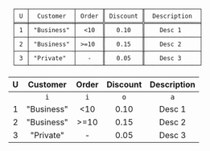 ```text
 ┌───┬────────────┬───────╥──────────╥───────────────┐
 │ U │  Customer  │ Order ║ Discount ║  Description  │
 ╞═══╪════════════╪═══════╬══════════╬═══════════════╡
 │ 1 │ "Business" │  <10  ║   0.10   ║    Desc 1     │
 ├───┼────────────┼───────╫──────────╫───────────────┤
 │ 2 │ "Business" │ >=10  ║   0.15   ║    Desc 2     │
 ├───┼────────────┼───────╫──────────╫───────────────┤
 │ 3 │ "Private"  │   -   ║   0.05   ║    Desc 3     │
 └───┴────────────┴───────╨──────────╨───────────────┘
```

| U |  Customer  | Order | Discount | Description |
|:-:|:----------:|:-----:|:--------:|:-----------:|
|   |    `i`     |  `i`  |   `o`    |     `a`     |
| 1 | "Business" |  <10  |   0.10   |   Desc 1    |
| 2 | "Business" | >=10  |   0.15   |   Desc 2    |
| 3 | "Private"  |   -   |   0.05   |   Desc 3    |
